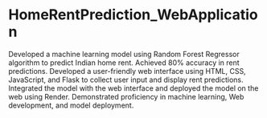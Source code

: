 # HomeRentPrediction_WebApplication

Developed a machine learning model using Random Forest Regressor algorithm to predict Indian home rent.
Achieved 80% accuracy in rent predictions.
Developed a user-friendly web interface using HTML, CSS, JavaScript, and Flask to collect user input and display rent predictions.
Integrated the model with the web interface and deployed the model on the web using Render.
Demonstrated proficiency in machine learning, Web development, and model deployment.
